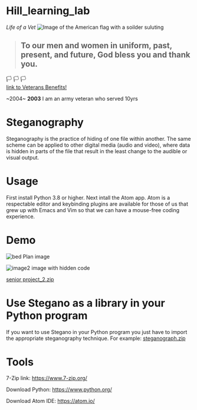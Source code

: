 # Hill_learning_lab
_Life of a Vet_
![Image of the American flag with a soilder suluting](https://www.liberaldictionary.com/wp-content/uploads/2018/11/veteran.png)
> ## To our men and women in uniform, past, present, and future, God bless you and thank you.
  :white_flag:    :white_flag:           :white_flag:                                                                                                                                                                   
[link to Veterans Benefits!](https://www.military.com/benefits/veteran-benefits)

~2004~ **2003**
I am an army veteran who served 10yrs 



# Steganography 
Steganography is the practice of hiding of one file within another. The same scheme can be applied to other digital media (audio and video), where data is hidden in parts of the file that result in the least change to the audible or visual output.

# Usage
First install Python 3.8 or higher. Next intall the Atom app. Atom is a respectable editor and keybinding plugins are available for those of us that grew up with Emacs and Vim so that we can have a mouse-free coding experience.

# Demo 
![bed](https://user-images.githubusercontent.com/70106332/101435464-6432aa00-38da-11eb-83e9-c594c93a2be8.jpg)
Plan image

![image2](https://user-images.githubusercontent.com/70106332/101435684-c55a7d80-38da-11eb-87d3-91d1b71775fb.jpg)
image with hidden code



[senior project_2.zip](https://github.com/jermaul/Hill_learning_lab/files/5656698/senior.project_2.zip)

# Use Stegano as a library in your Python program
If you want to use Stegano in your Python program you just have to import the appropriate steganography technique. For example:
[steganograph.zip](https://github.com/jermaul/Hill_learning_lab/files/5656799/steganograph.zip)

# Tools

7-Zip link: https://www.7-zip.org/

Download Python: https://www.python.org/

Download Atom IDE: https://atom.io/


